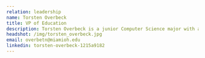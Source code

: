 ```yaml
---
relation: leadership
name: Torsten Overbeck
title: VP of Education
description: Torsten Overbeck is a junior Computer Science major with a minor in Computer Engineering. He has a passion for all aspects of computation which eventually led him down the path of working with blockchain technology. It all started when he was in middle school when he had built his first computer. Going into high school he was a part of the underwater robotics team giving him experience in working with both software and hardware. He continued this passion into college by following the path he does today, chasing his dream of becoming an expert programmer, also with a focus in computer hardware. Post graduation he aspires to be working with emerging technologies such as blockchain. He will be using his passion in the space to help assist members with pursuing their own goals and provide them with the tools to create their own solutions.
headshot: /img/torsten_overbeck.jpg
email: overbetn@miamioh.edu
linkedin: torsten-overbeck-1215a9182
---
```

